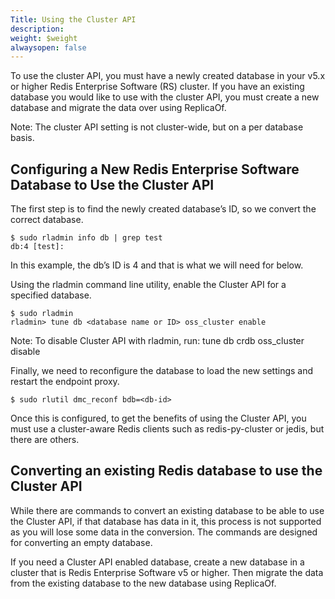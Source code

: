 ```yaml
---
Title: Using the Cluster API
description: 
weight: $weight
alwaysopen: false
---
```

To use the cluster API, you must have a newly created database in your v5.x or higher Redis Enterprise Software (RS) cluster. If you have an existing database you would like to use with the cluster API, you must create a new database and migrate the data over using ReplicaOf.

Note: The cluster API setting is not cluster-wide, but on a per database basis.

## Configuring a New Redis Enterprise Software Database to Use the Cluster API

The first step is to find the newly created database’s ID, so we convert the correct database.

    $ sudo rladmin info db | grep test
    db:4 [test]:

In this example, the db’s ID is 4 and that is what we will need for <db-id> below.

Using the rladmin command line utility, enable the Cluster API for a specified database.

    $ sudo rladmin
    rladmin> tune db <database name or ID> oss_cluster enable

Note: To disable Cluster API with rladmin, run: tune db crdb oss_cluster disable

Finally, we need to reconfigure the database to load the new settings and restart the endpoint proxy.

    $ sudo rlutil dmc_reconf bdb=<db-id>

Once this is configured, to get the benefits of using the Cluster API, you must use a cluster-aware Redis clients such as redis-py-cluster or jedis, but there are others.

## Converting an existing Redis database to use the Cluster API

While there are commands to convert an existing database to be able to use the Cluster API, if that database has data in it, this process is not supported as you will lose some data in the conversion. The commands are designed for converting an empty database.

If you need a Cluster API enabled database, create a new database in a cluster that is Redis Enterprise Software v5 or higher. Then migrate the data from the existing database to the new database using ReplicaOf.
